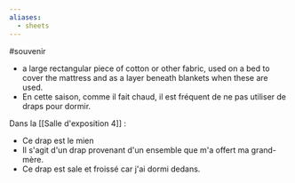 ```yaml
---
aliases:
  - sheets
---
```


#souvenir
- a large rectangular piece of cotton or other fabric, used on a bed to cover the mattress and as a layer beneath blankets when these are used.
- En cette saison, comme il fait chaud, il est fréquent de ne pas utiliser de draps pour dormir.

Dans la [[Salle d'exposition 4]] : 
- Ce drap est le mien
- Il s'agit d'un drap provenant d'un ensemble que m'a offert ma grand-mère.
- Ce drap est sale et froissé car j'ai dormi dedans.
